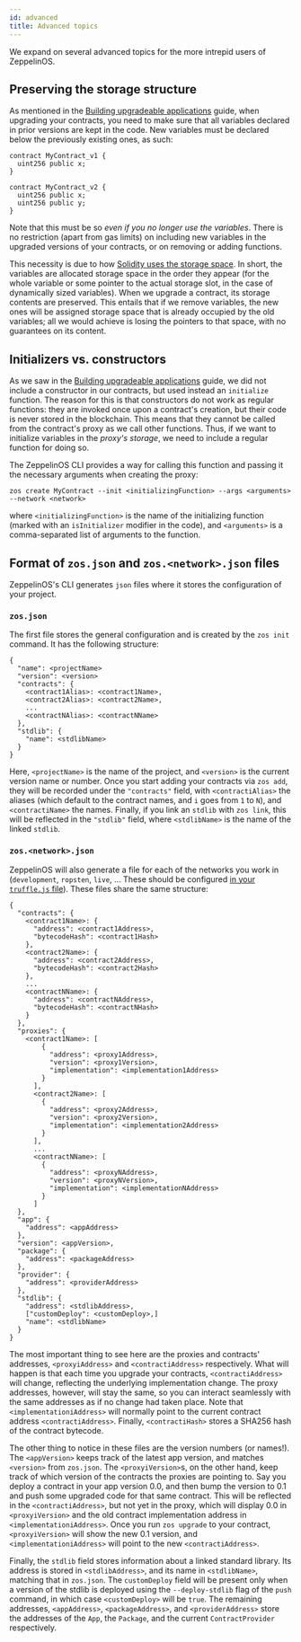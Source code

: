 ```yaml
---
id: advanced
title: Advanced topics
---
```


We expand on several advanced topics for the more intrepid users of ZeppelinOS. 

## Preserving the storage structure
As mentioned in the [Building upgradeable applications](building-upgradeable.md) guide, when upgrading your contracts, you need to make sure that all variables declared in prior versions are kept in the code. New variables must be declared below the previously existing ones, as such:

    contract MyContract_v1 {
      uint256 public x;
    }

    contract MyContract_v2 {
      uint256 public x;
      uint256 public y;
    }

Note that this must be so _even if you no longer use the variables_. There is no restriction (apart from gas limits) on including new variables in the upgraded versions of your contracts, or on removing or adding functions. 

This necessity is due to how [Solidity uses the storage space](https://solidity.readthedocs.io/en/v0.4.21/miscellaneous.html#layout-of-state-variables-in-storage). In short, the variables are allocated storage space in the order they appear (for the whole variable or some pointer to the actual storage slot, in the case of dynamically sized variables). When we upgrade a contract, its storage contents are preserved. This entails that if we remove variables, the new ones will be assigned storage space that is already occupied by the old variables; all we would achieve is losing the pointers to that space, with no guarantees on its content.

## Initializers vs. constructors
As we saw in the [Building upgradeable applications](building-upgradeable.md) guide, we did not include a constructor in our contracts, but used instead an `initialize` function. The reason for this is that constructors do not work as regular functions: they are invoked once upon a contract's creation, but their code is never stored in the blockchain. This means that they cannot be called from the contract's proxy as we call other functions. Thus, if we want to initialize variables in the _proxy's storage_, we need to include a regular function for doing so. 

The ZeppelinOS CLI provides a way for calling this function and passing it the necessary arguments when creating the proxy:
    
    zos create MyContract --init <initializingFunction> --args <arguments> --network <network>

where `<initializingFunction>` is the name of the initializing function (marked with an `isInitializer` modifier in the code), and `<arguments>` is a comma-separated list of arguments to the function. 

## Format of `zos.json` and `zos.<network>.json` files
ZeppelinOS's CLI generates `json` files where it stores the configuration of your project.

### `zos.json`
The first file stores the general configuration and is created by the `zos init` command. It has the following structure:
    
    {
      "name": <projectName>
      "version": <version>
      "contracts": {
        <contract1Alias>: <contract1Name>,
        <contract2Alias>: <contract2Name>,
        ...
        <contractNAlias>: <contractNName>
      },
      "stdlib": {
        "name": <stdlibName>
      }
    }

Here, `<projectName>` is the name of the project, and `<version>` is the current version name or number. Once you start adding your contracts via `zos add`, they will be recorded under the `"contracts"` field, with `<contractiAlias>` the aliases (which default to the contract names, and `i` goes from `1` to `N`), and `<contractiName>` the names. Finally, if you link an `stdlib` with `zos link`, this will be reflected in the `"stdlib"` field, where `<stdlibName>` is the name of the linked `stdlib`. 

### `zos.<network>.json`
ZeppelinOS will also generate a file for each of the networks you work in (`development`, `ropsten`, `live`, ... These should be configured [in your `truffle.js` file](http://truffleframework.com/docs/advanced/configuration#networks)). These files share the same structure:

    {
      "contracts": {
        <contract1Name>: {
          "address": <contract1Address>,
          "bytecodeHash": <contract1Hash>
        },
        <contract2Name>: {
          "address": <contract2Address>,
          "bytecodeHash": <contract2Hash>
        },
        ...
        <contractNName>: {
          "address": <contractNAddress>,
          "bytecodeHash": <contractNHash>
        }
      },
      "proxies": { 
        <contract1Name>: [
            {
              "address": <proxy1Address>,
              "version": <proxy1Version>,
              "implementation": <implementation1Address>
            }
          ],
          <contract2Name>: [
            {
              "address": <proxy2Address>,
              "version": <proxy2Version>,
              "implementation": <implementation2Address>
            }
          ],
          ...
          <contractNName>: [
            {
              "address": <proxyNAddress>,
              "version": <proxyNVersion>,
              "implementation": <implementationNAddress>
            }
          ]
      }, 
      "app": {
        "address": <appAddress>
      },
      "version": <appVersion>,
      "package": {
        "address": <packageAddress>
      },
      "provider": {
        "address": <providerAddress>
      },
      "stdlib": {
        "address": <stdlibAddress>,
        ["customDeploy": <customDeploy>,]
        "name": <stdlibName>
      }
    }

The most important thing to see here are the proxies and contracts' addresses, `<proxyiAddress>` and `<contractiAddress>` respectively. What will happen is that each time you upgrade your contracts, `<contractiAddress>` will change, reflecting the underlying implementation change. The proxy addresses, however, will stay the same, so you can interact seamlessly with the same addresses as if no change had taken place. Note that `<implementationiAddress>` will normally point to the current contract address `<contractiAddress>`. Finally, `<contractiHash>` stores a SHA256 hash of the contract bytecode. 

The other thing to notice in these files are the version numbers (or names!). The `<appVersion>` keeps track of the latest app version, and matches `<version>` from `zos.json`. The `<proxyiVersion>`s, on the other hand, keep track of which version of the contracts the proxies are pointing to. Say you deploy a contract in your app version 0.0, and then bump the version to 0.1 and push some upgraded code for that same contract. This will be reflected in the `<contractiAddress>`, but not yet in the proxy, which will display 0.0 in `<proxyiVersion>` and the old contract implementation address in `<implementationiAddress>`. Once you run `zos upgrade` to your contract, `<proxyiVersion>` will show the new 0.1 version, and `<implementationiAddress>` will point to the new `<contractiAddress>`.

Finally, the `stdlib` field stores information about a linked standard library. Its address is stored in `<stdlibAddress>`, and its name in `<stdlibName>`, matching that in `zos.json`. The `customDeploy` field will be present only when a version of the stdlib is deployed using the `--deploy-stdlib` flag of the `push` command, in which case `<customDeploy>` will be `true`. The remaining addresses, `<appAddress>`, `<packageAddress>`, and `<providerAddress>` store the addresses of the `App`, the `Package`, and the current `ContractProvider` respectively. 



